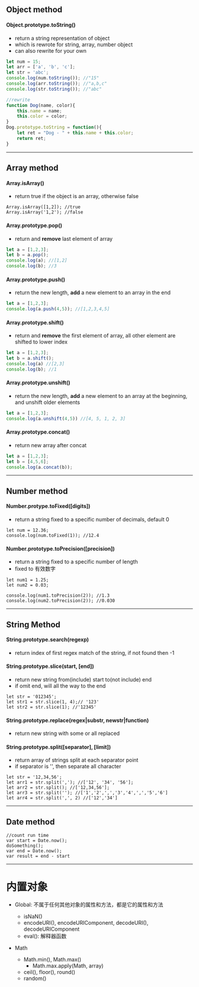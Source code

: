 ## Object method

#### Object.prototype.toString() 
- return a string representation of object
- which is rewrote for string, array, number object
- can also rewrite for your own


```javascript
let num = 15;
let arr = ['a', 'b', 'c'];
let str = 'abc';
console.log(num.toString()); //"15"
console.log(arr.toString()); //"a,b,c"
console.log(str.toString()); //"abc"

//rewrite
function Dog(name, color){
    this.name = name;
    this.color = color;
}
Dog.prototype.toString = function(){
    let ret = "Dog - " + this.name + this.color; 
    return ret;
}
```

---

## Array method

#### Array.isArray()
- return true if the object is an array, otherwise false

```
Array.isArray([1,2]); //true
Array.isArray('1,2'); //false
```

#### Array.prototype.pop()
- return and **remove** last element of array

```javascript
let a = [1,2,3];
let b = a.pop();
console.log(a); //[1,2]
console.log(b); //3
```

#### Array.prototype.push()
- return the new length, **add** a new element to an array in the end

```javascript
let a = [1,2,3];
console.log(a.push(4,5)); //[1,2,3,4,5]
```

#### Array.prototype.shift()
- return and **remove** the first element of array, all other element are shifted to lower index

```javascript
let a = [1,2,3];
let b = a.shift();
console.log(a) //[2,3]
console.log(b); //1
```

#### Array.prototype.unshift()
- return the new length, **add** a new element to an array at the beginning, and unshift older elements

```javascript
let a = [1,2,3];
console.log(a.unshift(4,5)) //[4, 5, 1, 2, 3]
```

#### Array.prototype.concat()
- return new array after concat

```javascript
let a = [1,2,3];
let b = [4,5,6];
console.log(a.concat(b));
```

---

## Number method

#### Number.protype.toFixed([digits])
- return a string fixed to a specific number of decimals, default 0

```
let num = 12.36;
console.log(num.toFixed(1)); //12.4
```

#### Number.prototype.toPrecision([precision])
- return a string fixed to a specific number of length
- fixed to 有效数字

```
let num1 = 1.25;
let num2 = 0.03;

console.log(num1.toPrecision(2)); //1.3
console.log(num2.toPrecision(2)); //0.030
```

---

## String Method
#### String.prototype.search(regexp)
- return index of first regex match of the string, if not found then -1

#### String.prototype.slice(start, [end])
- return new string from(include) start to(not include) end
- if omit end, will all the way to the end  

```
let str = '012345';
let str1 = str.slice(1, 4);// '123'
let str2 = str.slice(1); //'12345'
```

#### String.prototype.replace(regex|substr, newstr|function)
- return new string with some or all replaced

#### String.prototype.split([separator], [limit])
- return array of strings split at each separator point
- if separator is '', then separate all character


```
let str = '12,34,56';
let arr1 = str.split(','); //['12', '34', '56'];
let arr2 = str.split(); //['12,34,56'];
let arr3 = str.split(''); //['1','2',',','3','4',',','5','6']
let arr4 = str.split(',', 2) //['12','34']
```

---

## Date method
```
//count run time
var start = Date.now();
doSomething();
var end = Date.now();
var result = end - start
```

---

# 内置对象
- Global: 不属于任何其他对象的属性和方法，都是它的属性和方法
    - isNaN()
    - encodeURI(), encodeURIComponent, decodeURI(), decodeURIComponent
    - eval(): 解释器函数

- Math
    - Math.min(), Math.max()
        - Math.max.apply(Math, array)
    - ceil(), floor(), round()
    - random()
    